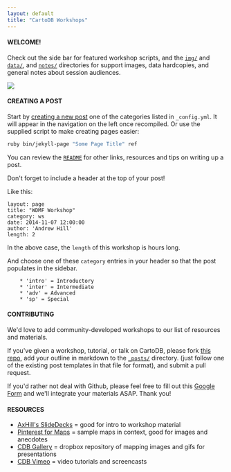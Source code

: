 ```yaml
---
layout: default
title: "CartoDB Workshops"
---
```

#### WELCOME!

Check out the side bar for featured workshop scripts, and the [`img/`](https://github.com/ohasselblad/workshops/tree/master/img) and [`data/`](https://github.com/ohasselblad/workshops/tree/master/data), and [`notes/`](https://github.com/ohasselblad/workshops/tree/master/notes) directories for support images, data hardcopies, and general notes about session audiences.

![](https://raw.githubusercontent.com/ohasselblad/workshops/master/img/alaska/choropleth_map_challenge2.png)

#### CREATING A POST

Start by [creating a new post](http://jekyllrb.com/docs/posts/) one of the categories listed in `_config.yml`. It will appear in the navigation on the left once recompiled. Or use the supplied script to make creating pages easier:

```bash
ruby bin/jekyll-page "Some Page Title" ref
```

You can review the [`README`](https://github.com/ohasselblad/workshops/blob/master/README.md) for other links, resources and tips on writing up a post.

Don't forget to include a header at the top of your post!

Like this:

	layout: page
	title: "WDMF Workshop"
	category: ws
	date: 2014-11-07 12:00:00
	author: 'Andrew Hill'
	length: 2


In the above case, the `length` of this workshop is hours long.

And choose one of these `category` entries in your header so that the post populates in the sidebar.

```
	* 'intro' = Introductory
	* 'inter' = Intermediate
	* 'adv' = Advanced
	* 'sp' = Special
```

#### CONTRIBUTING

We'd love to add community-developed workshops to our list of resources and materials.

If you've given a workshop, tutorial, or talk on CartoDB, please fork [this repo](https://github.com/ohasselblad/workshops), add your outline in markdown to the [`_posts/`](https://github.com/ohasselblad/workshops/tree/master/_posts) directory. (just follow one of the existing post templates in that file for format), and submit a pull request.

If you'd rather not deal with Github, please feel free to fill out this [Google Form]() and we'll integrate your materials ASAP. Thank you!

#### RESOURCES

* [AxHill's SlideDecks](https://speakerdeck.com/andrewxhill) = good for intro to workshop material
* [Pinterest for Maps](http://www.pinterest.com/andrewxhill/interactive-maps/) = sample maps in context, good for images and anecdotes
* [CDB Gallery](https://www.dropbox.com/personal/cdb-gallery) = dropbox repository of mapping images and gifs for presentations
* [CDB Vimeo](https://vimeo.com/vizzuality) = video tutorials and screencasts